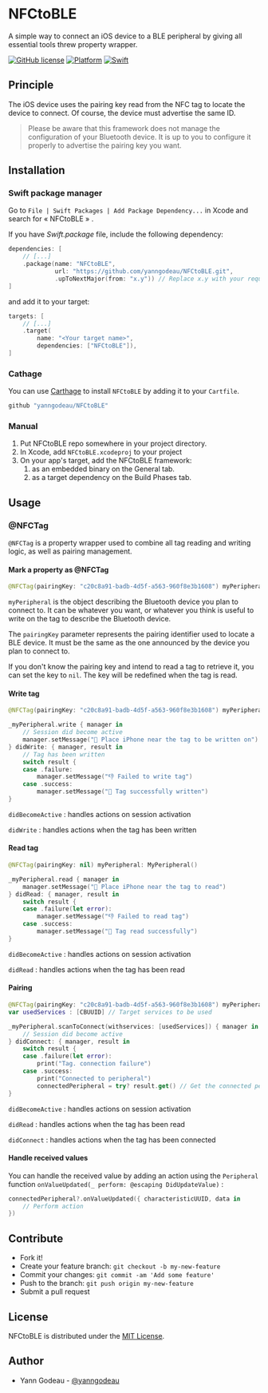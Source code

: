 # NFCtoBLE

A simple way to connect an iOS device to a BLE peripheral by giving all essential tools threw property wrapper.

[![GitHub license](https://img.shields.io/github/license/yanngodeau/SimplyNFC)](https://github.com/yanngodeau/iOS-NFCtoBLE/blob/main/LICENSE)
[![Platform](https://img.shields.io/badge/plateform-iOS-yellow)](https://github.com/yanngodeau/iOS-NFCtoBLE)
[![Swift](https://img.shields.io/badge/swift-5.1%2B-orange)](https://swift.org)

## Principle

The iOS device uses the pairing key read from the NFC tag to locate the device to connect. Of course, the device must advertise the same ID.

> Please be aware that this framework does not manage the configuration of your Bluetooth device. It is up to you to configure it properly to advertise the pairing key you want.

## Installation

### Swift package manager

Go to `File | Swift Packages | Add Package Dependency...` in Xcode and search for « NFCtoBLE » .

If you have *Swift.package* file, include the following dependency:

```swift
dependencies: [
    // [...]
    .package(name: "NFCtoBLE", 
             url: "https://github.com/yanngodeau/NFCtoBLE.git", 
             .upToNextMajor(from: "x.y")) // Replace x.y with your required version
]
```

and add it to your target:

```swift
targets: [
    // [...]
    .target(
        name: "<Your target name>",
        dependencies: ["NFCtoBLE"]),
]
```

### Cathage

You can use [Carthage](https://github.com/Carthage/Carthage) to install `NFCtoBLE` by adding it to your `Cartfile`.

```swift
github "yanngodeau/NFCtoBLE"
```

### Manual

1. Put NFCtoBLE repo somewhere in your project directory.
2. In Xcode, add `NFCtoBLE.xcodeproj` to your project
3. On your app's target, add the NFCtoBLE framework:
   1. as an embedded binary on the General tab.
   2. as a target dependency on the Build Phases tab.

## Usage

### @NFCTag

`@NFCTag` is a property wrapper used to combine all tag reading and writing logic, as well as pairing management.

#### Mark a property as @NFCTag

```swift
@NFCTag(pairingKey: "c20c8a91-badb-4d5f-a563-960f8e3b1608") myPeripheral = MyPeripheral()
```

`myPeripheral` is the object describing the Bluetooth device you plan to connect to. It can be whatever you want, or whatever you think is useful to write on the tag to describe the Bluetooth device.

The `pairingKey` parameter represents the pairing identifier used to locate a BLE device. It must be the same as the one announced by the device you plan to connect to.

If you don't know the pairing key and intend to read a tag to retrieve it, you can set the key to `nil`.  The key will be redefined when the tag is read.

#### Write tag

```swift
@NFCTag(pairingKey: "c20c8a91-badb-4d5f-a563-960f8e3b1608") myPeripheral: MyPeripheral()

_myPeripheral.write { manager in
    // Session did become active
    manager.setMessage("👀 Place iPhone near the tag to be written on")
} didWrite: { manager, result in
    // Tag has been written
    switch result {
    case .failure:
        manager.setMessage("👎 Failed to write tag")
    case .success:
        manager.setMessage("🙌 Tag successfully written")
}
```

`didBecomeActive` : handles actions on session activation

`didWrite` : handles actions when the tag has been written

#### Read tag

```swift
@NFCTag(pairingKey: nil) myPeripheral: MyPeripheral()

_myPeripheral.read { manager in
    manager.setMessage("👀 Place iPhone near the tag to read")
} didRead: { manager, result in
    switch result {
    case .failure(let error):
        manager.setMessage("👎 Failed to read tag")
    case .success:
        manager.setMessage("🙌 Tag read successfully")
}
```

`didBecomeActive` : handles actions on session activation

`didRead` : handles actions when the tag has been read

#### Pairing

```swift
@NFCTag(pairingKey: "c20c8a91-badb-4d5f-a563-960f8e3b1608") myPeripheral: MyPeripheral()
var usedServices : [CBUUID] // Target services to be used

_myPeripheral.scanToConnect(withservices: [usedServices]) { manager in
    // Session did become active
} didConnect: { manager, result in 
    switch result {
    case .failure(let error):
        print("Tag. connection failure")
    case .success:
        print("Connected to peripheral")
        connectedPeripheral = try? result.get() // Get the connected peripheral 
}
```

`didBecomeActive` : handles actions on session activation

`didRead` : handles actions when the tag has been read

`didConnect` : handles actions when the tag has been connected

#### Handle received values

You can handle the received value by adding an action using the `Peripheral` function `onValueUpdated(_ perform: @escaping DidUpdateValue)` :

```swift
connectedPeripheral?.onValueUpdated({ characteristicUUID, data in
    // Perform action
})
```

## Contribute

- Fork it!
- Create your feature branch: `git checkout -b my-new-feature`
- Commit your changes: `git commit -am 'Add some feature'`
- Push to the branch: `git push origin my-new-feature`
- Submit a pull request

## License

NFCtoBLE is distributed under the [MIT License](https://mit-license.org).

## Author

- Yann Godeau - [@yanngodeau](https://github.com/yanngodeau)


